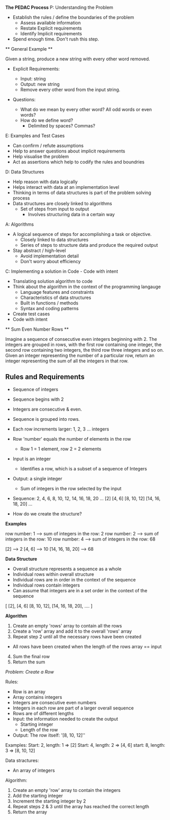**The PEDAC Process**
P: Understanding the Problem

- Establish the rules / define the boundaries of the problem
  - Assess available information
  - Restate Explicit requirements
  - Identify Implicit requirements
- Spend enough time. Don't rush this step.

** General Example **

Given a string, produce a new string with every other word removed.

- Explicit Requirements:
  - Input: string
  - Output: new string
  - Remove every other word from the input string.

- Questions: 
  - What do we mean by every other word? All odd words or even words? 
  - How do we define word?
    - Delimited by spaces? Commas?


E: Examples and Test Cases

- Can confirm / refute assumptions
- Help to answer questions about implicit requirements
- Help visualise the problem
- Act as assertions which help to codify the rules and boundries
  
D: Data Structures

- Help reason with data logically
- Helps interact with data at an implementation level
- Thinking in terms of data structures is part of the problem solving process
- Data structures are closely linked to algorithms
  - Set of steps from input to output
    - Involves structuring data in a certain way
  
A: Algorithms

- A logical sequence of steps for accomplishing a task or objective.
  - Closely linked to data structures
  - Series of steps to structure data and produce the required output
- Stay abstract / high-level
  - Avoid implementation detail
  - Don't worry about efficiency

C: Implementing a solution in Code - Code with intent

- Translating solution algorithm to code
- Think about the algorithm in the context of the programming langauge
  - Language features and constraints
  - Characteristics of data structures
  - Built in functions / methods
  - Syntax and coding patterns
- Create test cases 
- Code with intent

** Sum Even Number Rows **

Imagine a sequence of consecutive even integers beginning with 2.
The integers are grouped in rows, with the first row containing one integer, 
the second row containing two integers, the third row three integers and so on. 
Given an integer representing the number of a particular row, return an integer 
representing the sum of all the integers in that row. 

## Rules and Requirements ##

- Sequence of integers
- Sequence begins with 2
- Integers are consecutive & even.
- Sequence is grouped into rows.
- Each row increments larger: 1, 2, 3 ... integers
- Row 'number' equals the number of elements in the row
  - Row 1 = 1 element, row 2 = 2 elements
- Input is an integer
  - Identifies a row, which is a subset of a sequence of Integers
- Output: a single integer
  - Sum of integers in the row selected by the input
  
- Sequence:
2, 4, 6, 8, 10, 12, 14, 16, 18, 20 ...
[2]
[4, 6]
[8, 10, 12]
[14, 16, 18, 20]
...

- How do we create the structure?

**Examples**

row number: 1 --> sum of integers in the row: 2
row number: 2 --> sum of integers in the row: 10
row number: 4 --> sum of integers in the row: 68

[2] --> 2
[4, 6] --> 10
[14, 16, 18, 20] --> 68

**Data Structure**

- Overall structure represents a sequence as a whole
- Individual rows within overall structure
- Individual rows are in order in the context of the sequence
- Individual rows contain integers
- Can assume that integers are in a set order in the context of the sequence

[
  [2],
  [4, 6]
  [8, 10, 12],
  [14, 16, 18, 20],
  ....
]


**Algorithm**

1. Create an empty 'rows' array to contain all the rows
2. Create a 'row' array and add it to the overall 'rows' array
3. Repeat step 2 until all the necessary rows have been created
  - All rows have been created when the length of the rows array == input
4. Sum the final row
5. Return the sum

*Problem: Create a Row*

Rules: 
- Row is an array
- Array contains integers
- Integers are consecutive even numbers
- Integers in each row are part of a larger overall sequence
- Rows are of different lengths
- Input: the information needed to create the output 
  - Starting integer
  - Length of the row
- Output: The row itself: '[8, 10, 12]''

Examples: 
Start: 2, length: 1 => [2]
Start: 4, length: 2 => [4, 6]
start: 8, length: 3 => [8, 10, 12]

Data stractures:
- An array of integers

Algorithm: 
1. Create an empty 'row' array to contain the integers
2. Add the starting integer
3. Increment the starting integer by 2
4. Repeat steps 2 & 3 until the array has reached the correct length
5. Return the array